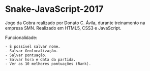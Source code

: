 # Snake-JavaScript-2017

Jogo da Cobra realizado por Donato C. Ávila, durante treinamento na empresa SMN. Realizado em HTML5, CSS3 e JavaScript.

Funcionalidade:

	- É possível salvar nome.
	- Salvar Geolocalização.
	- Salvar pontuação.
	- Salvar hora e data da partida.
	- Ver as 10 melhores pontuações (Rank).
